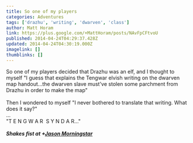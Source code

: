```yaml
---
title: So one of my players
categories: Adventures
tags: ['drazhu', 'writing', 'dwarven', 'class']
author: Matt Horam
link: https://plus.google.com/+MattHoram/posts/NAvFpCFtvoU
published: 2014-04-24T04:29:37.428Z
updated: 2014-04-24T04:30:19.000Z
imagelink: []
thumblinks: []
---
```


So one of my players decided that Drazhu was an elf, and I thought to myself &quot;I guess that explains the Tengwar elvish writing on the dwarven map handout...the dwarven slave must&#39;ve stolen some parchment from Drazhu in order to make the map&quot;<br /><br />Then I wondered to myself &quot;I never bothered to translate that writing. What does it say?&quot;<br />...<br />&quot;T E N G W A R  S Y N D A R...&quot;<br /><br /><b>*Shakes fist at </b><b><span class="proflinkWrapper"><span class="proflinkPrefix">+</span><a class="proflink" href="https://plus.google.com/108429258070600840800" oid="108429258070600840800">Jason Morningstar</a></span></b><b>*</b>